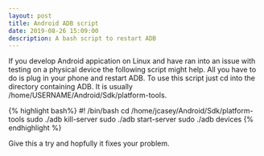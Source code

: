 ```yaml
---
layout: post
title: Android ADB script
date: 2019-08-26 15:09:00
description: A bash script to restart ADB
---
```


If you develop Android appication on Linux and have ran into an issue with testing on a physical device the following script might help. All you have to do is plug in your phone and restart ADB. To use this script just cd into the directory containing ADB. It is usually /home/USERNAME/Android/Sdk/platform-tools.

{% highlight bash%}
#! /bin/bash
cd /home/jcasey/Android/Sdk/platform-tools
sudo ./adb kill-server
sudo ./adb start-server
sudo ./adb devices
{% endhighlight %}

Give this a try and hopfully it fixes your problem.